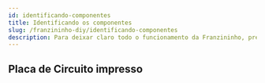 ```yaml
---
id: identificando-componentes
title: Identificando os componentes
slug: /franzininho-diy/identificando-componentes
description: Para deixar claro todo o funcionamento da Franzininho, precisamos conhecer um pouco dos componentes que compõem o projeto, assim poderemos fazer mudanças e aprimorar ainda mais este projeto.
---
```



## Placa de Circuito impresso